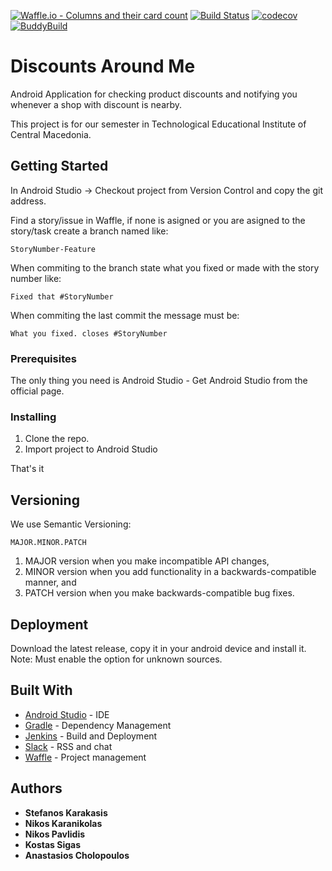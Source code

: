 [![Waffle.io - Columns and their card count](https://badge.waffle.io/pavlidisnick/DiscountsAroundMe.svg?columns=Done)](https://waffle.io/pavlidisnick/DiscountsAroundMe)
[![Build Status](https://travis-ci.org/pavlidisnick/DiscountsAroundMe.svg?branch=master)](https://travis-ci.org/pavlidisnick/DiscountsAroundMe)
[![codecov](https://codecov.io/gh/pavlidisnick/DiscountsAroundMe/branch/master/graph/badge.svg)](https://codecov.io/gh/pavlidisnick/DiscountsAroundMe/branch/master)
[![BuddyBuild](https://dashboard.buddybuild.com/api/statusImage?appID=59fa449914e70700019b5de2&branch=master&build=latest)](https://dashboard.buddybuild.com/apps/59fa449914e70700019b5de2/build/latest?branch=master)

# Discounts Around Me 
Android Application for checking product discounts and notifying you whenever a shop with discount is nearby.

This project is for our semester in Technological Educational Institute of Central Macedonia.

## Getting Started

In Android Studio -> Checkout project from Version Control and copy the git address.

Find a story/issue in Waffle,
if none is asigned or you are asigned to the story/task create a branch named like:
```
StoryNumber-Feature
```
When commiting to the branch state what you fixed or made with the story number like:
```
Fixed that #StoryNumber
```
When commiting the last commit the message must be:
```
What you fixed. closes #StoryNumber
```

### Prerequisites

The only thing you need is Android Studio - Get Android Studio from the official page.

### Installing

1. Clone the repo.
2. Import project to Android Studio

That's it

## Versioning
We use Semantic Versioning:
```
MAJOR.MINOR.PATCH
```

1. MAJOR version when you make incompatible API changes,
2. MINOR version when you add functionality in a backwards-compatible manner, and
3. PATCH version when you make backwards-compatible bug fixes.


## Deployment

Download the latest release, copy it in your android device and install it. 
Note: Must enable the option for unknown sources.

## Built With

* [Android Studio](https://developer.android.com/studio/index.html) - IDE
* [Gradle](https://gradle.org/) - Dependency Management
* [Jenkins](https://jenkins.io/) - Build and Deployment
* [Slack](https://ateamtl.slack.com) - RSS and chat
* [Waffle](https://waffle.io/pavlidisnick/DiscountsAroundMe) - Project management

## Authors

* **Stefanos Karakasis**
* **Nikos Karanikolas**
* **Nikos Pavlidis**
* **Kostas Sigas**
* **Anastasios Cholopoulos**
